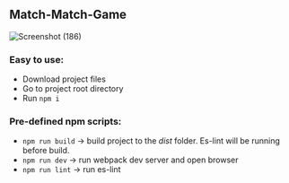 ## Match-Match-Game
![Screenshot (186)](https://user-images.githubusercontent.com/50579392/148641823-917580f6-55bf-496d-9223-3eaeef4dceb8.png)




### Easy to use:
+ Download project files
+ Go to project root directory
+ Run `npm i`

### Pre-defined npm scripts:
+ `npm run build` -> build project to the _dist_ folder. Es-lint will be running before build.
+ `npm run dev` -> run webpack dev server and open browser
+ `npm run lint` -> run es-lint
